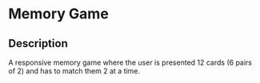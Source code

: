 # Memory Game

## Description
A responsive memory game where the user is presented 12 cards (6 pairs of 2) and has to match them 2 at a time.
